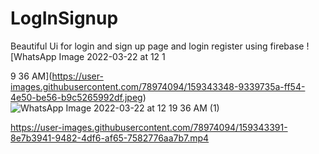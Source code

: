# LogInSignup
Beautiful Ui for login and sign up page and login register using firebase
![WhatsApp Image 2022-03-22 at 12 1

9 36 AM](https://user-images.githubusercontent.com/78974094/159343348-9339735a-ff54-4e50-be56-b9c5265992df.jpeg)
![WhatsApp Image 2022-03-22 at 12 19 36 AM (1)](https://user-images.githubusercontent.com/78974094/159343360-7640a749-b7c5-4374-aa5d-d1782a757f27.jpeg)

https://user-images.githubusercontent.com/78974094/159343391-8e7b3941-9482-4df6-af65-7582776aa7b7.mp4
